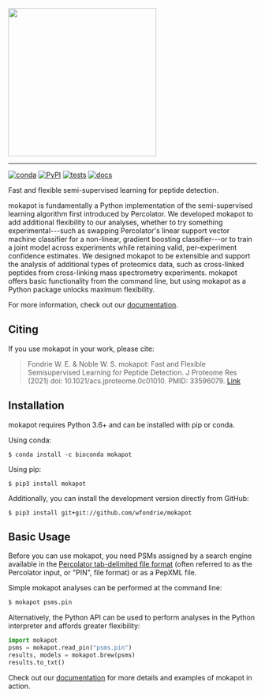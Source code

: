 <img src="https://raw.githubusercontent.com/wfondrie/mokapot/master/static/mokapot_logo_dark.svg" width=300>  

---  
[![conda](https://img.shields.io/conda/vn/bioconda/mokapot?color=green)](http://bioconda.github.io/recipes/mokapot/README.html)
[![PyPI](https://img.shields.io/pypi/v/mokapot?color=green)](https://pypi.org/project/mokapot/)
[![tests](https://github.com/wfondrie/mokapot/workflows/tests/badge.svg)](https://github.com/wfondrie/mokapot/actions?query=workflow%3Atests)
[![docs](https://readthedocs.org/projects/mokapot/badge/?version=latest)](https://mokapot.readthedocs.io/en/latest/?badge=latest)



Fast and flexible semi-supervised learning for peptide detection.  

mokapot is fundamentally a Python implementation of the semi-supervised learning
algorithm first introduced by Percolator. We developed mokapot to add additional
flexibility to our analyses, whether to try something experimental---such as
swapping Percolator's linear support vector machine classifier for a non-linear,
gradient boosting classifier---or to train a joint model across experiments
while retaining valid, per-experiment confidence estimates. We designed mokapot
to be extensible and support the analysis of additional types of proteomics
data, such as cross-linked peptides from cross-linking mass spectrometry
experiments. mokapot offers basic functionality from the command line, but using
mokapot as a Python package unlocks maximum flexibility.

For more information, check out our
[documentation](https://mokapot.readthedocs.io).  

## Citing  
If you use mokapot in your work, please cite:  

> Fondrie W. E. & Noble W. S. mokapot: Fast and Flexible Semisupervised
> Learning for Peptide Detection. J Proteome Res (2021) doi:
> 10.1021/acs.jproteome.0c01010. PMID: 33596079.
> [Link](https://doi.org/10.1021/acs.jproteome.0c01010)

## Installation  

mokapot requires Python 3.6+ and can be installed with pip or conda.  

Using conda:
```
$ conda install -c bioconda mokapot
```

Using pip:
```
$ pip3 install mokapot
```

Additionally, you can install the development version directly from GitHub:  

```
$ pip3 install git+git://github.com/wfondrie/mokapot
```

## Basic Usage  

Before you can use mokapot, you need PSMs assigned by a search engine available
in the [Percolator tab-delimited file
format](https://github.com/percolator/percolator/wiki/Interface#tab-delimited-file-format)
(often referred to as the Percolator input, or "PIN", file format) or as a 
PepXML file. 

Simple mokapot analyses can be performed at the command line:

```Bash
$ mokapot psms.pin
```

Alternatively, the Python API can be used to perform analyses in the Python
interpreter and affords greater flexibility:

```Python
import mokapot
psms = mokapot.read_pin("psms.pin")
results, models = mokapot.brew(psms)
results.to_txt()
```

Check out our [documentation](https://mokapot.readthedocs.io) for more details
and examples of mokapot in action.

